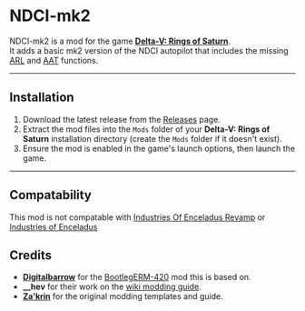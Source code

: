 # NDCI-mk2

NDCI-mk2 is a mod for the game [**Delta-V: Rings of Saturn**](https://store.steampowered.com/app/846030/DV_Rings_of_Saturn/).  
It adds a basic mk2 version of the NDCI autopilot that includes the missing [ARL](https://delta-v.kodera.pl/index.php/Autopilot#ARL) and [AAT](https://delta-v.kodera.pl/index.php/Autopilot#AAT) functions.

---

## Installation

1. Download the latest release from the [Releases](https://github.com/Minecrafter8001/NDCI-mk2/releases) page.
2. Extract the mod files into the `Mods` folder of your **Delta-V: Rings of Saturn** installation directory (create the `Mods` folder if it doesn't exist).
3. Ensure the mod is enabled in the game's launch options, then launch the game.

---

## Compatability
This mod is not compatable with [Industries Of Enceladus Revamp](https://github.com/rwqfsfasxc100/Industries-Of-Enceladus-Rewrite/) or [Industries of Enceladus](https://github.com/spdx-github/IndustriesOfEnceladus)

## Credits

- **[Digitalbarrow](https://github.com/digitalbarrito/)** for the [BootlegERM-420](https://github.com/digitalbarrito/BootlegIndustries/tree/main/BootlegERM-420) mod this is based on.
- **__hev** for their work on the [wiki modding guide](https://delta-v.kodera.pl/index.php/Writing_Your_Own_Mod).
- **[Za'krin](https://github.com/ZakrinYoran/Delta-V-Modding)** for the original modding templates and guide.
